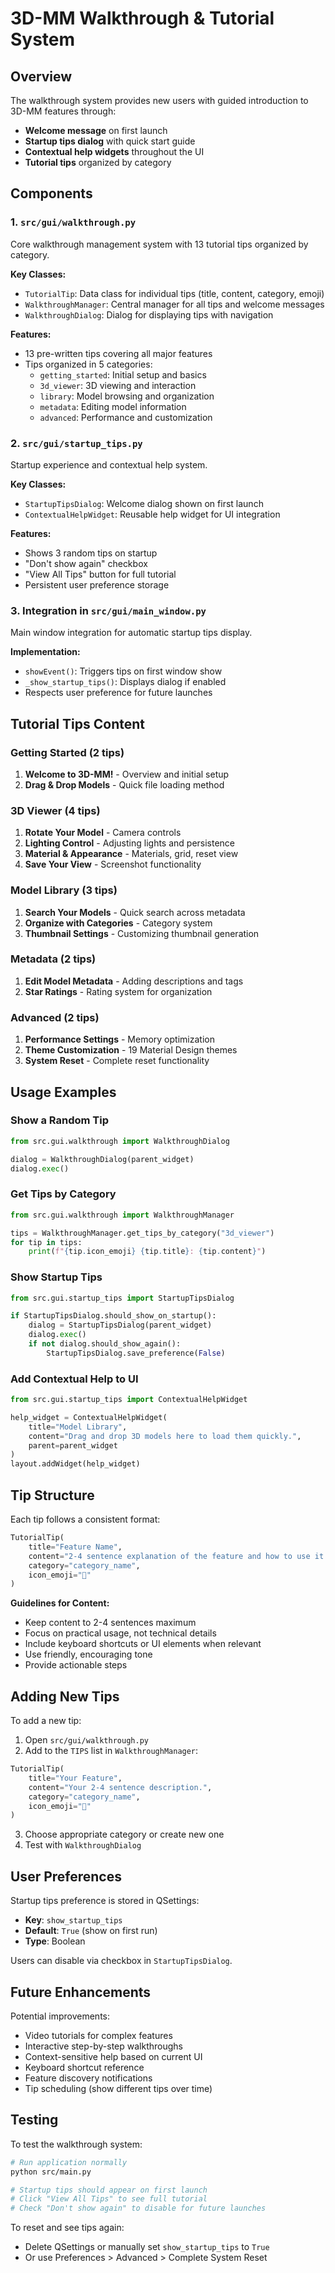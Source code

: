 # 3D-MM Walkthrough & Tutorial System

## Overview

The walkthrough system provides new users with guided introduction to 3D-MM features through:
- **Welcome message** on first launch
- **Startup tips dialog** with quick start guide
- **Contextual help widgets** throughout the UI
- **Tutorial tips** organized by category

## Components

### 1. `src/gui/walkthrough.py`
Core walkthrough management system with 13 tutorial tips organized by category.

**Key Classes:**
- `TutorialTip`: Data class for individual tips (title, content, category, emoji)
- `WalkthroughManager`: Central manager for all tips and welcome messages
- `WalkthroughDialog`: Dialog for displaying tips with navigation

**Features:**
- 13 pre-written tips covering all major features
- Tips organized in 5 categories:
  - `getting_started`: Initial setup and basics
  - `3d_viewer`: 3D viewing and interaction
  - `library`: Model browsing and organization
  - `metadata`: Editing model information
  - `advanced`: Performance and customization

### 2. `src/gui/startup_tips.py`
Startup experience and contextual help system.

**Key Classes:**
- `StartupTipsDialog`: Welcome dialog shown on first launch
- `ContextualHelpWidget`: Reusable help widget for UI integration

**Features:**
- Shows 3 random tips on startup
- "Don't show again" checkbox
- "View All Tips" button for full tutorial
- Persistent user preference storage

### 3. Integration in `src/gui/main_window.py`
Main window integration for automatic startup tips display.

**Implementation:**
- `showEvent()`: Triggers tips on first window show
- `_show_startup_tips()`: Displays dialog if enabled
- Respects user preference for future launches

## Tutorial Tips Content

### Getting Started (2 tips)
1. **Welcome to 3D-MM!** - Overview and initial setup
2. **Drag & Drop Models** - Quick file loading method

### 3D Viewer (4 tips)
1. **Rotate Your Model** - Camera controls
2. **Lighting Control** - Adjusting lights and persistence
3. **Material & Appearance** - Materials, grid, reset view
4. **Save Your View** - Screenshot functionality

### Model Library (3 tips)
1. **Search Your Models** - Quick search across metadata
2. **Organize with Categories** - Category system
3. **Thumbnail Settings** - Customizing thumbnail generation

### Metadata (2 tips)
1. **Edit Model Metadata** - Adding descriptions and tags
2. **Star Ratings** - Rating system for organization

### Advanced (2 tips)
1. **Performance Settings** - Memory optimization
2. **Theme Customization** - 19 Material Design themes
3. **System Reset** - Complete reset functionality

## Usage Examples

### Show a Random Tip
```python
from src.gui.walkthrough import WalkthroughDialog

dialog = WalkthroughDialog(parent_widget)
dialog.exec()
```

### Get Tips by Category
```python
from src.gui.walkthrough import WalkthroughManager

tips = WalkthroughManager.get_tips_by_category("3d_viewer")
for tip in tips:
    print(f"{tip.icon_emoji} {tip.title}: {tip.content}")
```

### Show Startup Tips
```python
from src.gui.startup_tips import StartupTipsDialog

if StartupTipsDialog.should_show_on_startup():
    dialog = StartupTipsDialog(parent_widget)
    dialog.exec()
    if not dialog.should_show_again():
        StartupTipsDialog.save_preference(False)
```

### Add Contextual Help to UI
```python
from src.gui.startup_tips import ContextualHelpWidget

help_widget = ContextualHelpWidget(
    title="Model Library",
    content="Drag and drop 3D models here to load them quickly.",
    parent=parent_widget
)
layout.addWidget(help_widget)
```

## Tip Structure

Each tip follows a consistent format:

```python
TutorialTip(
    title="Feature Name",
    content="2-4 sentence explanation of the feature and how to use it.",
    category="category_name",
    icon_emoji="🎯"
)
```

**Guidelines for Content:**
- Keep content to 2-4 sentences maximum
- Focus on practical usage, not technical details
- Include keyboard shortcuts or UI elements when relevant
- Use friendly, encouraging tone
- Provide actionable steps

## Adding New Tips

To add a new tip:

1. Open `src/gui/walkthrough.py`
2. Add to the `TIPS` list in `WalkthroughManager`:

```python
TutorialTip(
    title="Your Feature",
    content="Your 2-4 sentence description.",
    category="category_name",
    icon_emoji="🎯"
)
```

3. Choose appropriate category or create new one
4. Test with `WalkthroughDialog`

## User Preferences

Startup tips preference is stored in QSettings:
- **Key**: `show_startup_tips`
- **Default**: `True` (show on first run)
- **Type**: Boolean

Users can disable via checkbox in `StartupTipsDialog`.

## Future Enhancements

Potential improvements:
- Video tutorials for complex features
- Interactive step-by-step walkthroughs
- Context-sensitive help based on current UI
- Keyboard shortcut reference
- Feature discovery notifications
- Tip scheduling (show different tips over time)

## Testing

To test the walkthrough system:

```bash
# Run application normally
python src/main.py

# Startup tips should appear on first launch
# Click "View All Tips" to see full tutorial
# Check "Don't show again" to disable for future launches
```

To reset and see tips again:
- Delete QSettings or manually set `show_startup_tips` to `True`
- Or use Preferences > Advanced > Complete System Reset



